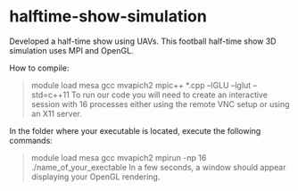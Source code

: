 # halftime-show-simulation
Developed a half-time show using UAVs. This football half-time show 3D simulation uses MPI and OpenGL.




How to compile:
>module load mesa gcc mvapich2
>mpic++ *.cpp –lGLU –lglut –std=c++11
To run our code you will need to create an interactive session with 16 processes either using the
remote VNC setup or using an X11 server.

In the folder where your executable is located, execute the following commands:
>module load mesa gcc mvapich2
>mpirun -np 16 ./name_of_your_exectable
In a few seconds, a window should appear displaying your OpenGL rendering.
